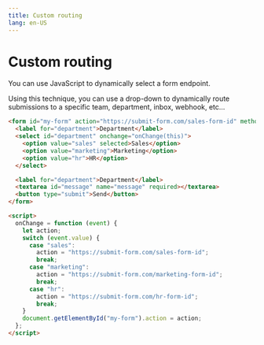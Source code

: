 ```yaml
---
title: Custom routing
lang: en-US
---
```


# Custom routing

You can use JavaScript to dynamically select a form endpoint.

Using this technique, you can use a drop-down to dynamically route submissions to a specific team, department, inbox, webhook, etc...

```html
<form id="my-form" action="https://submit-form.com/sales-form-id" method="POST">
  <label for="department">Department</label>
  <select id="department" onchange="onChange(this)">
    <option value="sales" selected>Sales</option>
    <option value="marketing">Marketing</option>
    <option value="hr">HR</option>
  </select>

  <label for="department">Department</label>
  <textarea id="message" name="message" required></textarea>
  <button type="submit">Send</button>
</form>

<script>
  onChange = function (event) {
    let action;
    switch (event.value) {
      case "sales":
        action = "https://submit-form.com/sales-form-id";
        break;
      case "marketing":
        action = "https://submit-form.com/marketing-form-id";
        break;
      case "hr":
        action = "https://submit-form.com/hr-form-id";
        break;
    }
    document.getElementById("my-form").action = action;
  };
</script>
```
